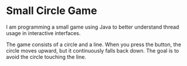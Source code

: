 # Small Circle Game

I am programming a small game using Java to better understand thread usage in interactive interfaces.

The game consists of a circle and a line. When you press the button, the circle moves upward, but it continuously falls back down. The goal is to avoid the circle touching the line.

